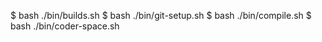 $ bash ./bin/builds.sh
$ bash ./bin/git-setup.sh
$ bash ./bin/compile.sh
$ bash ./bin/coder-space.sh

